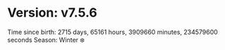 # Version: v7.5.6
Time since birth: 2715 days, 65161 hours, 3909660 minutes, 234579600 seconds
Season: Winter ❄️
